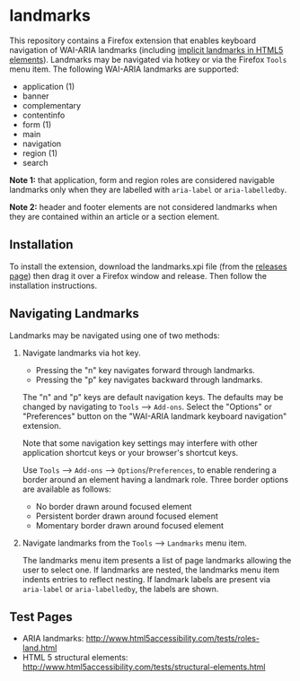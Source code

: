 landmarks
==========

This repository contains a Firefox extension that enables keyboard navigation of WAI-ARIA landmarks (including [implicit landmarks in HTML5 elements](http://www.w3.org/html/wg/drafts/html/master/dom.html#sec-strong-native-semantics)).  Landmarks may be navigated via hotkey or via the Firefox `Tools` menu item.  The following WAI-ARIA landmarks are supported:

 * application (1)
 * banner
 * complementary
 * contentinfo
 * form (1)
 * main
 * navigation
 * region (1)
 * search

**Note 1:** that application, form and region roles are considered navigable landmarks only when they are labelled with `aria-label` or `aria-labelledby`.

**Note 2:** header and footer elements are not considered landmarks when they are contained within an article or a section element.

Installation
-------------

To install the extension, download the landmarks.xpi file (from the [releases page](https://github.com/matatk/landmarks/releases)) then drag it over a Firefox window and release.  Then follow the installation instructions.

Navigating Landmarks
---------------------

Landmarks may be navigated using one of two methods:

1. Navigate landmarks via hot key.

   * Pressing the "n" key navigates forward through landmarks.
   * Pressing the "p" key navigates backward through landmarks.

   The "n" and "p" keys are default navigation keys.  The defaults may be changed by navigating to `Tools` --> `Add-ons`.  Select the "Options" or "Preferences" button on the "WAI-ARIA landmark keyboard navigation" extension.

   Note that some navigation key settings may interfere with other application shortcut keys or your browser's shortcut keys.

   Use `Tools` -->  `Add-ons` --> `Options`/`Preferences`, to enable rendering a border around an element having a landmark role.  Three border options are available as follows:

   * No border drawn around focused element
   * Persistent border drawn around focused element
   * Momentary border drawn around focused element

2. Navigate landmarks from the `Tools` --> `Landmarks` menu item.

   The landmarks menu item presents a list of page landmarks allowing the user to select one. If landmarks are nested, the landmarks menu item indents entries to reflect nesting.  If landmark labels are present via `aria-label` or `aria-labelledby`, the labels are shown.

Test Pages
-----------

 * ARIA landmarks: http://www.html5accessibility.com/tests/roles-land.html
 * HTML 5 structural elements: http://www.html5accessibility.com/tests/structural-elements.html
